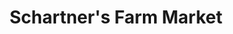 ---
title: "Schartner's Farm Market"
url: /egg-harbor/schartners-farm-market/
shop: Gemüse & Obst
---